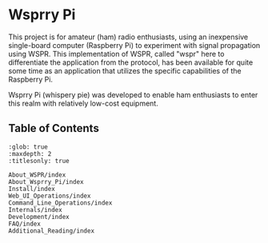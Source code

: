 # Wsprry Pi

This project is for amateur (ham) radio enthusiasts, using an inexpensive single-board computer (Raspberry Pi) to experiment with signal propagation using WSPR. This implementation of WSPR, called "wspr" here to differentiate the application from the protocol, has been available for quite some time as an application that utilizes the specific capabilities of the Raspberry Pi.

Wsprry Pi (whispery pie) was developed to enable ham enthusiasts to enter this realm with relatively low-cost equipment.

## Table of Contents
```{toctree}
:glob: true
:maxdepth: 2
:titlesonly: true

About_WSPR/index
About_Wsprry_Pi/index
Install/index
Web_UI_Operations/index
Command_Line_Operations/index
Internals/index
Development/index
FAQ/index
Additional_Reading/index
```
